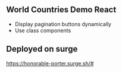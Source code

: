 ## World Countries Demo React

- Display pagination buttons dynamically
- Use class components

## Deployed on surge

https://honorable-porter.surge.sh/#
